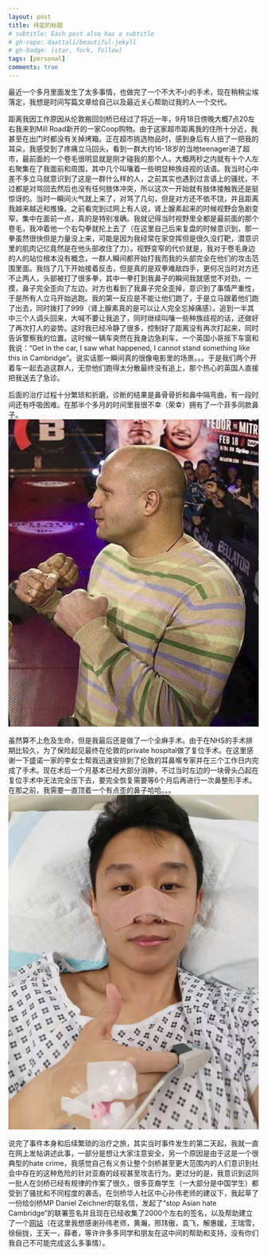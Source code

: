 ```yaml
---
layout: post
title: 待定的标题
# subtitle: Each post also has a subtitle
# gh-repo: daattali/beautiful-jekyll
# gh-badge: [star, fork, follow]
tags: [personal]
comments: true
---
```


最近一个多月里面发生了太多事情，也做完了一个不大不小的手术，现在稍稍尘埃落定，我想是时间写篇文章给自己以及最近关心帮助过我的人一个交代。

距离我因工作原因从伦敦搬回剑桥已经过了将近一年，9月18日傍晚大概7点20左右我来到Mill Road新开的一家Coop购物。由于这家超市距离我的住所十分近，我甚至在出门时都没有关掉烤箱。正在超市挑选物品时，感到身后有人扭了一把我的耳朵，我感受到了疼痛立马回头，看到一群大约16-18岁的当地teenager进了超市，最前面的一个卷毛很明显就是刚才碰我的那个人。大概两秒之内就有十个人左右聚集在了我面前和周围，其中几个叫嚷着一些明显种族歧视的话语。我当时心中差不多立马就意识到了这是一群什么样的人，之前其实也遇到过言语上的骚扰，不过都是对骂回去然后也没有任何肢体冲突，所以这次一开始就有肢体接触我还是挺惊讶的。当时一瞬间火气就上来了，对骂了几句，但是对方还不依不饶，并且距离我越来越近和推搡。之前看完到过网上有人说，肾上腺素起来的时候视野会急剧变窄，集中在面前一点，真的是特别准确。我就记得当时视野里全都是最前面的那个卷毛，我冲着他一个右勾拳就抡上去了（在这里自己后来复盘的时候意识到，那一拳虽然很快但是力量没上来，可能是因为我经常在家空挥但是很久没打靶，潜意识里的肌肉记忆竟然是在他头部收住了力）。视野变窄的代价就是，我对于卷毛身边的人的站位根本没有概念，一群人瞬间都开始打我而我的头部完全在他们的攻击范围里面。我挡了几下开始接着反击，但是真的是双拳难敌四手，更何况当时对方还不止两人，头部被打了很多拳，其中一拳打到我鼻子的瞬间我就感觉不对劲，一摸，鼻子完全歪向了左边。对方也看到了我鼻子完全歪掉，意识到了事情严重性，于是所有人立马开始逃跑。我的第一反应是不能让他们跑了，于是立马跟着他们跑了出去，同时拨打了999（肾上腺素真的是可以让人完全忘掉痛感）。追到一半其中三个人调头回来，大喊不要让我追了，同时继续叫嚷一些种族歧视的话，还做好了再次打人的姿势。这时我已经冷静了很多，控制好了距离没有再次打起来，同时告诉警察我的位置。这时候一辆车突然在我身边急刹车，一个英国小哥摇下车窗和我说：“Get in the car, I saw what happened, I cannot stand something like this in Cambridge”。说实话那一瞬间真的很像电影里的场景。。。于是我们两个开着车一起去追这群人，无奈他们跑得太分散最终没有追上，那个热心的英国人直接把我送去了急诊。

后面的治疗过程十分繁琐和折磨，诊断的结果是鼻骨骨折和鼻中隔弯曲，有一段时间还有呼吸困难。在那半个多月的时间里我很不幸（荣幸）拥有了一个菲多同款鼻子。
![Fedro](/assets/img/fedro.png)

虽然算不上危及生命，但是我最后还是做了一个全麻手术。由于在NHS的手术排期比较久，为了保险起见最终在伦敦的private hospital做了复位手术。在这里感谢一下盛诺一家的李女士帮我迅速安排到了伦敦的耳鼻喉专家并在三个工作日内完成了手术。现在术后一个月基本已经大部分消肿，不过当时左边的一块骨头凸起在复位手术中无法完全压下去，要完全恢复需要等6个月后再进行一次鼻整形手术。在那之前，我需要一直顶着一个有点歪的鼻子哈哈。。。
![post-surgery](/assets/img/post-surgery.jpg)


说完了事件本身和后续繁琐的治疗之旅，其实当时事件发生的第二天起，我就一直在网上发帖讲述此事，一部分是想让大家注意安全，另一个原因是由于这是一个很典型的hate crime，我感觉自己有义务让整个剑桥甚至更大范围内的人们意识到社会中存在的这种危险的针对亚裔的歧视甚至攻击行为。更过分的是，我意识到这同一批人在剑桥已经有规律的作案了很久，很多亚裔学生（一大部分是中国学生）都受到了骚扰和不同程度的袭击。在剑桥华人社区中心孙伟老师的建议下，我起草了一份给剑桥MP Daniel Zeichner的联名信，发起了“stop Asian hate Cambridge”的联署签名并且现在已经收集了2000个左右的签名，以及帮助建立了一个[网站](https://stopasianhatecambridge.notion.site/)（在这里我想感谢孙伟老师，黄瀚，邢玮傲，袁飞，解惠媛，王瑞雪，徐俪拢，王天一，薛者，等许许多多同学和朋友在这中间的帮助和支持，没有你们我自己不可能完成这么多事情）。
